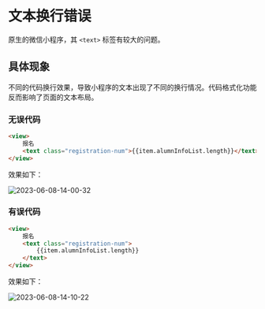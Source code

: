 # 文本换行错误

原生的微信小程序，其 `<text>` 标签有较大的问题。

## 具体现象

不同的代码换行效果，导致小程序的文本出现了不同的换行情况。代码格式化功能反而影响了页面的文本布局。

### 无误代码

```html
<view>
	报名
	<text class="registration-num">{{item.alumnInfoList.length}}</text>
</view>
```

效果如下：

![2023-06-08-14-00-32](https://gh-img-store.ruan-cat.com/img/2023-06-08-14-00-32.png)

### 有误代码

<!--
	警告 该注释是严格语法，不能删除
	因为我需要用markdown描述特殊场景下的格式，所以需要用忽略注释语法实现指定范围内的prettier忽略功能
	参考资料 https://prettier.io/docs/en/ignore.html#range-ignore
-->
<!-- prettier-ignore-start -->
```html
<view>
	报名
	<text class="registration-num"> 
		{{item.alumnInfoList.length}}
	</text>
</view>
```
<!-- prettier-ignore-end -->

效果如下：

![2023-06-08-14-10-22](https://gh-img-store.ruan-cat.com/img/2023-06-08-14-10-22.png)

